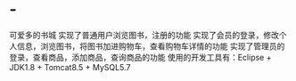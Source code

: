 # -
可爱多的书城
实现了普通用户浏览图书，注册的功能
实现了会员的登录，修改个人信息，浏览图书，将图书加进购物车，查看购物车详情的功能
实现了管理员的登录，查看商品，添加商品，查询商品的功能
使用的开发工具有：Eclipse + JDK1.8 + Tomcat8.5 + MySQL5.7 
